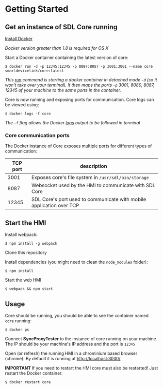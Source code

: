 # Getting Started 

## Get an instance of SDL Core running

[Install Docker](https://docs.docker.com/engine/installation/)

*Docker version greater than 1.8 is required for OS X*

Start a Docker container containing the latest version of core:
```
$ docker run -d -p 12345:12345 -p 8087:8087 -p 3001:3001 --name core smartdevicelink/core:latest
```

*This [run](https://docs.docker.com/engine/reference/run/) command is starting a docker container in detached mode `-d` (so it won't take over your terminal). It then maps the ports `-p` 3001, 8080, 8087, 12345 of your machine to the same ports in the container.*

Core is now running and exposing ports for communication. Core logs can be viewed using:
```
$ docker logs -f core
```
*The `-f` flag allows the Docker [logs](https://docs.docker.com/engine/reference/commandline/logs/) output to be followed in terminal*

### Core communication ports
The Docker instance of Core exposes multiple ports for different types of communication:

| TCP port       | description                                                 	        |
|----------------|----------------------------------------------------------------------|
| 3001           | Exposes core's file system in `/usr/sdl/bin/storage`                 |        
| 8087           | Websocket used by the HMI to communicate with SDL Core               |
| 12345          | SDL Core's port used to communicate with mobile application over TCP |

## Start the HMI

Install webpack:
```
$ npm install -g webpack
```

Clone this repository

Install dependencies (you might need to clean the `node_modules` folder):
```
$ npm install
```

Start the web HMI
```
$ webpack && npm start
```

## Usage

Core should be running, you should be able to see the container named `core` running:
```
$ docker ps
```

Connect **SyncProxyTester** to the instance of core running on your machine. The IP should be your machine's IP address and the port is `12345`

Open (or refresh) the running HMI in a chrominium based browser (chrome). By default it is running at [http://localhost:3000/](http://localhost:3000/)

**IMPORTANT** If you need to restart the HMI core must also be restarted! Just restart the Docker container:
```
$ docker restart core
```

